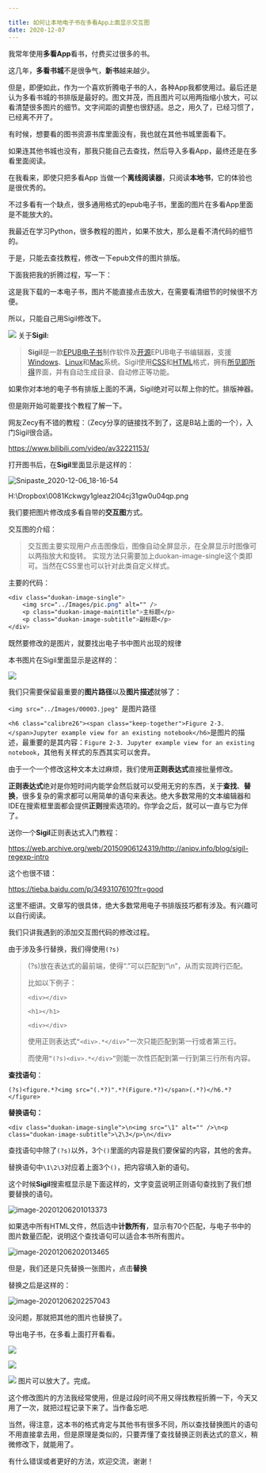 ```yaml
---

title: 如何让本地电子书在多看App上面显示交互图
date: 2020-12-07
---
```


我常年使用**多看App**看书，付费买过很多的书。

这几年，**多看书城**不是很争气，**新书**越来越少。

但是，即便如此，作为一个喜欢折腾电子书的人，各种App我都使用过。最后还是认为多看书城的书排版是最好的。图文并茂，而且图片可以用两指缩小放大，可以看清楚很多图片的细节。文字间距的调整也很舒适。总之，用久了，已经习惯了，已经离不开了。

有时候，想要看的图书资源书库里面没有，我也就在其他书城里面看下。

如果连其他书城也没有，那我只能自己去查找，然后导入多看App，最终还是在多看里面阅读。

在我看来，即使只把多看App 当做一个**离线阅读器**，只阅读**本地书**，它的体验也是很优秀的。



不过多看有一个缺点，很多通用格式的epub电子书，里面的图片在多看App里面是不能放大的。

我最近在学习Python，很多教程的图片，如果不放大，那么是看不清代码的细节的。

于是，只能去查找教程，修改一下epub文件的图片排版。



下面我把我的折腾过程，写一下：



这是我下载的一本电子书，图片不能直接点击放大，在需要看清细节的时候很不方便。

所以，只能自己用Sigil修改下。



![](https://tva1.sinaimg.cn/large/0081Kckwgy1glealmhpxsj30n01dsh2p.jpg)
关于**Sigil:**

> **Sigil**是一款[EPUB](https://zh.wikipedia.org/wiki/EPUB)[电子书](https://zh.wikipedia.org/wiki/電子書)制作软件及[开源](https://zh.wikipedia.org/wiki/开源软件)EPUB电子书编辑器，支援[Windows](https://zh.wikipedia.org/wiki/Windows)、[Linux](https://zh.wikipedia.org/wiki/Linux)和[Mac](https://zh.wikipedia.org/wiki/Mac)系统。Sigil使用[CSS](https://zh.wikipedia.org/wiki/CSS)和[HTML](https://zh.wikipedia.org/wiki/HTML)格式，拥有[所见即所得](https://zh.wikipedia.org/wiki/所見即所得)界面，并有自动生成目录、自动修正等功能。

如果你对本地的电子书有排版上面的不满，Sigil绝对可以帮上你的忙。排版神器。

但是刚开始可能要找个教程了解一下。

网友Zecy有不错的教程：（Zecy分享的链接找不到了，这是B站上面的一个），入门Sigil很合适。

https://www.bilibili.com/video/av32221153/



打开图书后，在**Sigil**里面显示是这样的：

![Snipaste_2020-12-06_18-16-54](https://i.loli.net/2021/05/11/hXsurnepKLvxq9T.jpg)

H:\Dropbox\0081Kckwgy1gleaz2l04cj31gw0u04qp.png

我们要把图片修改成多看自带的**交互图**方式。

交互图的介绍：



> 交互图主要实现用户点击图像后，图像自动全屏显示，在全屏显示时图像可以两指放大和旋转。
>  实现方法只需要加上duokan-image-single这个类即可。当然在CSS里也可以针对此类自定义样式。

主要的代码：

```css
<div class="duokan-image-single">
    <img src="../Images/pic.png" alt="" />
    <p class="duokan-image-maintitle">主标题</p>
    <p class="duokan-image-subtitle">副标题</p>
</div>

```

既然要修改的是图片，就要找出电子书中图片出现的规律

本书图片在Sigil里面显示是这样的：



![](https://tva1.sinaimg.cn/large/0081Kckwgy1glectgfzwnj311006uacc.jpg)

我们只需要保留最重要的**图片路径**以及**图片描述**就够了：

`<img src="../Images/00003.jpeg" `是图片路径

`<h6 class="calibre26"><span class="keep-together">Figure 2-3. </span>Jupyter example view for an existing notebook</h6>`是图片的描述，最重要的是其内容：`Figure 2-3. Jupyter example view for an existing notebook`，其他有关样式的东西其实可以舍弃。



由于一个一个修改这种文本太过麻烦，我们使用**正则表达式**直接批量修改。

**正则表达式**绝对是你短时间内能学会然后就可以受用无穷的东西，关于**查找**、**替换**，很多复杂的需求都可以用简单的语句来表达。绝大多数常用的文本编辑器和IDE在搜索框里面都会提供**正则**搜索选项的。你学会之后，就可以一直与它为伴了。

送你一个**Sigil**正则表达式入门教程：

https://web.archive.org/web/20150906124319/http://anipv.info/blog/sigil-regexp-intro

这个也很不错：

https://tieba.baidu.com/p/3493107610?fr=good

这里不细讲。文章写的很具体，绝大多数常用电子书排版技巧都有涉及。有兴趣可以自行阅读。

我们只讲我遇到的添加交互图代码的修改过程。

由于涉及多行替换，我们得使用`(?s)`

> (?s)放在表达式的最前端，使得“.”可以匹配到“\n”，从而实现跨行匹配。
>
> 比如以下例子：
>
> `<div></div>`
>
> `<h1></h1>`
>
> `<div></div>`
>
> 使用正则表达式`“<div>.*</div>”`一次只能匹配到第一行或者第三行。
>
> 而使用`“(?s)<div>.*</div>”`则能一次性匹配到第一行到第三行所有内容。

**查找语句**：

`(?s)<figure.*?<img src="(.*?)".*?(Figure.*?)</span>(.*?)</h6.*?</figure>`

**替换语句：**

`<div class="duokan-image-single">\n<img src="\1" alt="" />\n<p class="duokan-image-subtitle">\2\3</p>\n</div>`

查找语句中除了`(?s)`以外，3个`()`里面的内容是我们要保留的内容，其他的舍弃。

替换语句中`\1\2\3`对应着上面3个`()`，把内容填入新的语句。

这个时候**Sigil**搜索框显示是下面这样的，文字变蓝说明正则语句查找到了我们想要替换的语句。

![image-20201206201013373](https://tva1.sinaimg.cn/large/0081Kckwgy1glee8p65ogj30u00vr154.jpg)



如果选中所有HTML文件，然后选中**计数所有**，显示有70个匹配，与电子书中的图片数量匹配，说明这个查找语句可以适合本书所有图片。

 ![image-20201206202013465](https://tva1.sinaimg.cn/large/0081Kckwgy1gleej2tp3qj30u00v113v.jpg)



但是，我们还是只先替换一张图片，点击**替换**

替换之后是这样的：

![image-20201206202257043](https://tva1.sinaimg.cn/large/0081Kckwgy1gleelxun9xj310u0f6adk.jpg)

没问题，那就把其他的图片也替换了。

导出电子书，在多看上面打开看看。



![](https://tva1.sinaimg.cn/large/0081Kckwgy1gleesbp1jzj30n01dsn2e.jpg)

![](https://tva1.sinaimg.cn/large/0081Kckwgy1glees7w65uj30n01dsk6o.jpg)

![](https://tva1.sinaimg.cn/large/0081Kckwgy1glees2w787j30n01ds4qp.jpg)
图片可以放大了。完成。



这个修改图片的方法我经常使用，但是过段时间不用又得找教程折腾一下，今天又用了一次，就把过程记录下来了。当作备忘吧.



当然，得注意，这本书的格式肯定与其他书有很多不同，所以查找替换图片的语句不用直接拿去用，但是原理是类似的，只要弄懂了查找替换正则表达式的意义，稍微修改下，就能用了。



有什么错误或者更好的方法，欢迎交流，谢谢！





